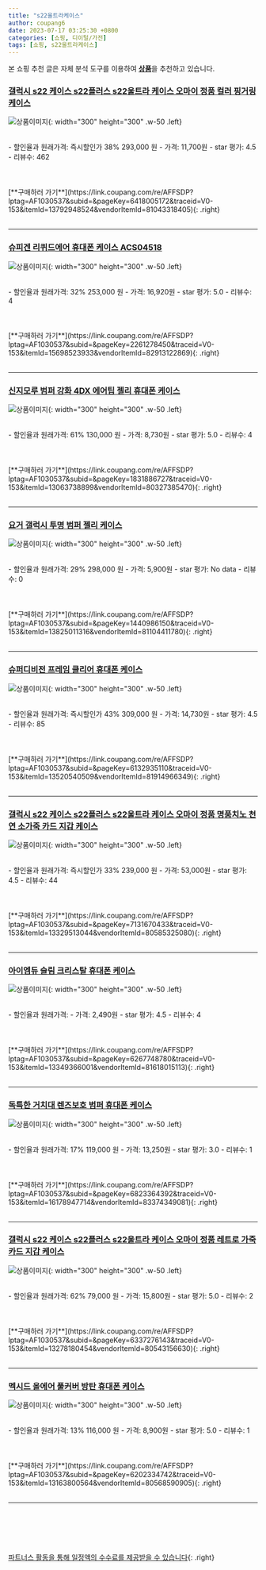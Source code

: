 ```yaml
---
title: "s22울트라케이스"
author: coupang6
date: 2023-07-17 03:25:30 +0800
categories: [쇼핑, 디이털/가전]
tags: [쇼핑, s22울트라케이스]
---
```


본 쇼핑 추천 글은 자체 분석 도구를 이용하여 [**상품**](https://link.coupang.com/a/bao1ui)을 추천하고 있습니다.

### [갤럭시 s22 케이스 s22플러스 s22울트라 케이스 오마이 정품 컬러 핑거링 케이스](https://link.coupang.com/re/AFFSDP?lptag=AF1030537&subid=&pageKey=6418005172&traceid=V0-153&itemId=13792948524&vendorItemId=81043318405)

![상품이미지](https://thumbnail8.coupangcdn.com/thumbnails/remote/230x230ex/image/vendor_inventory/041e/4a0e22c8e0ceaa3ce32be343667debab20799d36b3cb3aa7795236ac6668.png){: width="300" height="300" .w-50 .left}


<br>
- 할인율과 원래가격: 즉시할인가 38%  293,000   원
- 가격: 11,700원
- star 평가: 4.5
- 리뷰수: 462
<br>
<br>
<br>
<br>
[**구매하러 가기**](https://link.coupang.com/re/AFFSDP?lptag=AF1030537&subid=&pageKey=6418005172&traceid=V0-153&itemId=13792948524&vendorItemId=81043318405){: .right}
<br>
<br>

---

### [슈피겐 리퀴드에어 휴대폰 케이스 ACS04518](https://link.coupang.com/re/AFFSDP?lptag=AF1030537&subid=&pageKey=2261278450&traceid=V0-153&itemId=15698523933&vendorItemId=82913122869)

![상품이미지](https://thumbnail7.coupangcdn.com/thumbnails/remote/230x230ex/image/rs_quotation_api/vpck6mvb/cbe5434036f0473ea314fd5ab4aa9da0.jpg){: width="300" height="300" .w-50 .left}


<br>
- 할인율과 원래가격: 32%  253,000   원
- 가격: 16,920원
- star 평가: 5.0
- 리뷰수: 4
<br>
<br>
<br>
<br>
[**구매하러 가기**](https://link.coupang.com/re/AFFSDP?lptag=AF1030537&subid=&pageKey=2261278450&traceid=V0-153&itemId=15698523933&vendorItemId=82913122869){: .right}
<br>
<br>

---

### [신지모루 범퍼 강화 4DX 에어팁 젤리 휴대폰 케이스](https://link.coupang.com/re/AFFSDP?lptag=AF1030537&subid=&pageKey=1831886727&traceid=V0-153&itemId=13063738899&vendorItemId=80327385470)

![상품이미지](https://thumbnail7.coupangcdn.com/thumbnails/remote/230x230ex/image/retail/images/3832374076378633-5a8b2556-c21a-4b84-ab18-83cc5a3574a9.jpg){: width="300" height="300" .w-50 .left}


<br>
- 할인율과 원래가격: 61%  130,000   원
- 가격: 8,730원
- star 평가: 5.0
- 리뷰수: 4
<br>
<br>
<br>
<br>
[**구매하러 가기**](https://link.coupang.com/re/AFFSDP?lptag=AF1030537&subid=&pageKey=1831886727&traceid=V0-153&itemId=13063738899&vendorItemId=80327385470){: .right}
<br>
<br>

---

### [요거 갤럭시 투명 범퍼 젤리 케이스](https://link.coupang.com/re/AFFSDP?lptag=AF1030537&subid=&pageKey=1440986150&traceid=V0-153&itemId=13825011316&vendorItemId=81104411780)

![상품이미지](https://thumbnail9.coupangcdn.com/thumbnails/remote/230x230ex/image/retail/images/826661718944709-185968bd-762b-49c2-a2ee-5e02f7d13328.jpg){: width="300" height="300" .w-50 .left}


<br>
- 할인율과 원래가격: 29%  298,000   원
- 가격: 5,900원
- star 평가: No data
- 리뷰수: 0
<br>
<br>
<br>
<br>
[**구매하러 가기**](https://link.coupang.com/re/AFFSDP?lptag=AF1030537&subid=&pageKey=1440986150&traceid=V0-153&itemId=13825011316&vendorItemId=81104411780){: .right}
<br>
<br>

---

### [슈퍼디비전 프레임 클리어 휴대폰 케이스](https://link.coupang.com/re/AFFSDP?lptag=AF1030537&subid=&pageKey=6132935110&traceid=V0-153&itemId=13520540509&vendorItemId=81914966349)

![상품이미지](https://thumbnail8.coupangcdn.com/thumbnails/remote/230x230ex/image/vendor_inventory/ea47/d4009cca4159870433905d84c49444eeff63a245ca1b4f0fb5b8d0ff257f.jpg){: width="300" height="300" .w-50 .left}


<br>
- 할인율과 원래가격: 즉시할인가 43%  309,000   원
- 가격: 14,730원
- star 평가: 4.5
- 리뷰수: 85
<br>
<br>
<br>
<br>
[**구매하러 가기**](https://link.coupang.com/re/AFFSDP?lptag=AF1030537&subid=&pageKey=6132935110&traceid=V0-153&itemId=13520540509&vendorItemId=81914966349){: .right}
<br>
<br>

---

### [갤럭시 s22 케이스 s22플러스 s22울트라 케이스 오마이 정품 명품치노 천연 소가죽 카드 지갑 케이스](https://link.coupang.com/re/AFFSDP?lptag=AF1030537&subid=&pageKey=7131670433&traceid=V0-153&itemId=13329513044&vendorItemId=80585325080)

![상품이미지](https://thumbnail7.coupangcdn.com/thumbnails/remote/230x230ex/image/vendor_inventory/e7d3/3624cf9b96be74abe25d90735cde32af146db757d376ab3b09caf2b3ac50.png){: width="300" height="300" .w-50 .left}


<br>
- 할인율과 원래가격: 즉시할인가 33%  239,000   원
- 가격: 53,000원
- star 평가: 4.5
- 리뷰수: 44
<br>
<br>
<br>
<br>
[**구매하러 가기**](https://link.coupang.com/re/AFFSDP?lptag=AF1030537&subid=&pageKey=7131670433&traceid=V0-153&itemId=13329513044&vendorItemId=80585325080){: .right}
<br>
<br>

---

### [아이엠듀 슬림 크리스탈 휴대폰 케이스](https://link.coupang.com/re/AFFSDP?lptag=AF1030537&subid=&pageKey=6267748780&traceid=V0-153&itemId=13349366001&vendorItemId=81618015113)

![상품이미지](https://thumbnail7.coupangcdn.com/thumbnails/remote/230x230ex/image/vendor_inventory/21d0/e53a3340b176a414e2508763b5ed338dcf8f374cc94b71f8ce0f401388f6.jpg){: width="300" height="300" .w-50 .left}


<br>
- 할인율과 원래가격: 
- 가격: 2,490원
- star 평가: 4.5
- 리뷰수: 4
<br>
<br>
<br>
<br>
[**구매하러 가기**](https://link.coupang.com/re/AFFSDP?lptag=AF1030537&subid=&pageKey=6267748780&traceid=V0-153&itemId=13349366001&vendorItemId=81618015113){: .right}
<br>
<br>

---

### [독특한 거치대 렌즈보호 범퍼 휴대폰 케이스](https://link.coupang.com/re/AFFSDP?lptag=AF1030537&subid=&pageKey=6823364392&traceid=V0-153&itemId=16178947714&vendorItemId=83374349081)

![상품이미지](https://thumbnail10.coupangcdn.com/thumbnails/remote/230x230ex/image/retail/images/2022/10/05/18/4/3c1c35ed-129a-4c8f-8beb-bc25491ee590.jpg){: width="300" height="300" .w-50 .left}


<br>
- 할인율과 원래가격: 17%  119,000   원
- 가격: 13,250원
- star 평가: 3.0
- 리뷰수: 1
<br>
<br>
<br>
<br>
[**구매하러 가기**](https://link.coupang.com/re/AFFSDP?lptag=AF1030537&subid=&pageKey=6823364392&traceid=V0-153&itemId=16178947714&vendorItemId=83374349081){: .right}
<br>
<br>

---

### [갤럭시 s22 케이스 s22플러스 s22울트라 케이스 오마이 정품 레트로 가죽 카드 지갑 케이스](https://link.coupang.com/re/AFFSDP?lptag=AF1030537&subid=&pageKey=6337276143&traceid=V0-153&itemId=13278180454&vendorItemId=80543156630)

![상품이미지](https://thumbnail6.coupangcdn.com/thumbnails/remote/230x230ex/image/vendor_inventory/0083/ed338e08f87ba9866852a188623f57725ec7e49ce605813bed5c69fe1e6d.png){: width="300" height="300" .w-50 .left}


<br>
- 할인율과 원래가격: 62%  79,000   원
- 가격: 15,800원
- star 평가: 5.0
- 리뷰수: 2
<br>
<br>
<br>
<br>
[**구매하러 가기**](https://link.coupang.com/re/AFFSDP?lptag=AF1030537&subid=&pageKey=6337276143&traceid=V0-153&itemId=13278180454&vendorItemId=80543156630){: .right}
<br>
<br>

---

### [멕시드 올에어 풀커버 방탄 휴대폰 케이스](https://link.coupang.com/re/AFFSDP?lptag=AF1030537&subid=&pageKey=6202334742&traceid=V0-153&itemId=13163800564&vendorItemId=80568590905)

![상품이미지](https://thumbnail7.coupangcdn.com/thumbnails/remote/230x230ex/image/retail/images/5503639170892060-38c1cc35-5696-4d5d-a702-5b5c566bc3c7.jpg){: width="300" height="300" .w-50 .left}


<br>
- 할인율과 원래가격: 13%  116,000   원
- 가격: 8,900원
- star 평가: 5.0
- 리뷰수: 1
<br>
<br>
<br>
<br>
[**구매하러 가기**](https://link.coupang.com/re/AFFSDP?lptag=AF1030537&subid=&pageKey=6202334742&traceid=V0-153&itemId=13163800564&vendorItemId=80568590905){: .right}
<br>
<br>

---
<br><br><br><br><br> [파트너스 활동을 통해 일정액의 수수료를 제공받을 수 있습니다](https://link.coupang.com/a/bao1ui){: .right}